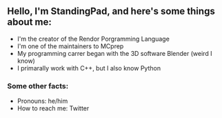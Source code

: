 ## Hello, I'm StandingPad, and here's some things about me:
- I'm the creator of the Rendor Porgramming Language
- I'm one of the maintainers to MCprep
- My programming carrer began with the 3D software Blender (weird I know)
- I primarally work with C++, but I also know Python 

### Some other facts:
- Pronouns: he/him
- How to reach me: Twitter

<!--
**StandingPadAnimations/StandingPadAnimations** is a ✨ _special_ ✨ repository because its `README.md` (this file) appears on your GitHub profile.

Here are some ideas to get you started:

- 🔭 I’m currently working on ...
- 🌱 I’m currently learning ...
- 👯 I’m looking to collaborate on ...
- 🤔 I’m looking for help with ...
- 💬 Ask me about ...
- 📫 How to reach me: ...
- 😄 Pronouns: ...
- ⚡ Fun fact: ...
-->
